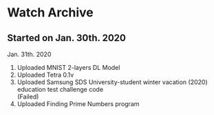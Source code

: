 # Watch Archive
## Started on Jan. 30th. 2020

Jan. 31th. 2020  
1. Uploaded MNIST 2-layers DL Model  
2. Uploaded Tetra 0.1v  
3. Uploaded Samsung SDS University-student winter vacation (2020) education test challenge code  
    (Failed)  
4. Uploaded Finding Prime Numbers program  